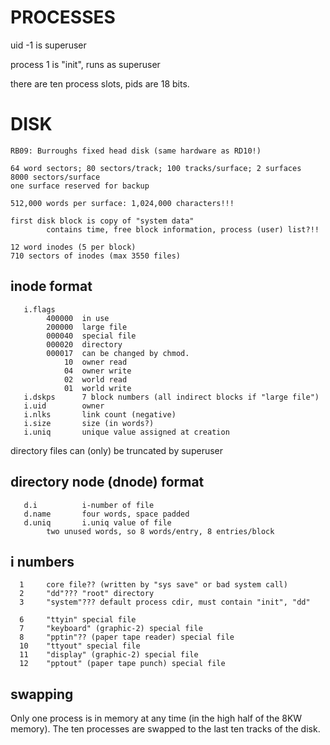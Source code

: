 PROCESSES
=========

uid -1 is superuser

process 1 is "init", runs as superuser

there are ten process slots, pids are 18 bits.

DISK
====

```
RB09: Burroughs fixed head disk (same hardware as RD10!)

64 word sectors; 80 sectors/track; 100 tracks/surface; 2 surfaces
8000 sectors/surface
one surface reserved for backup

512,000 words per surface: 1,024,000 characters!!!

first disk block is copy of "system data"
        contains time, free block information, process (user) list?!!

12 word inodes (5 per block)
710 sectors of inodes (max 3550 files)
```

inode format
------------
```
   i.flags
        400000  in use
        200000  large file
        000040  special file
        000020  directory
        000017  can be changed by chmod.
            10  owner read
            04  owner write
            02  world read
            01  world write
   i.dskps      7 block numbers (all indirect blocks if "large file")
   i.uid        owner
   i.nlks       link count (negative)
   i.size       size (in words?)
   i.uniq       unique value assigned at creation
```

directory files can (only) be truncated by superuser

directory node (dnode) format
-----------------------------
```
   d.i          i-number of file
   d.name       four words, space padded
   d.uniq       i.uniq value of file
		two unused words, so 8 words/entry, 8 entries/block
```

i numbers
---------
```
  1     core file?? (written by "sys save" or bad system call)
  2     "dd"??? "root" directory
  3     "system"??? default process cdir, must contain "init", "dd"

  6     "ttyin" special file
  7     "keyboard" (graphic-2) special file
  8     "pptin"?? (paper tape reader) special file
  10    "ttyout" special file
  11    "display" (graphic-2) special file
  12    "pptout" (paper tape punch) special file
```

swapping
--------

Only one process is in memory at any time (in the high half of the 8KW
memory).  The ten processes are swapped to the last ten tracks of the
disk.

